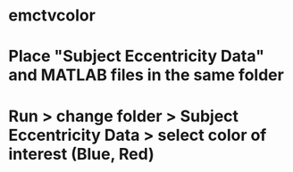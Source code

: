 # emctvcolor
# Place "Subject Eccentricity Data" and MATLAB files in the same folder
# Run > change folder > Subject Eccentricity Data > select color of interest (Blue, Red)
